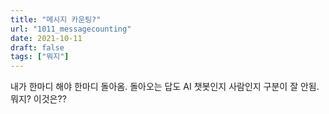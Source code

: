 ```yaml
---
title: "메시지 카운팅?"
url: "1011_messagecounting"
date: 2021-10-11
draft: false
tags: ["뭐지"]
---
```

내가 한마디 해야 한마디 돌아옴. 돌아오는 답도 AI 챗봇인지 사람인지 구분이 잘 안됨. 뭐지? 이것은??
